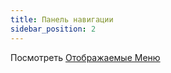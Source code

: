 ```yaml
---
title: Панель навигации
sidebar_position: 2
---
```


Посмотреть [Отображаемые Меню](/docs/user/menus/displaying-menus#navigation-bar)

